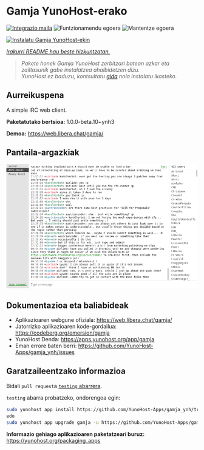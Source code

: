 <!--
Ohart ongi: README hau automatikoki sortu da <https://github.com/YunoHost/apps/tree/master/tools/readme_generator>ri esker
EZ editatu eskuz.
-->

# Gamja YunoHost-erako

[![Integrazio maila](https://apps.yunohost.org/badge/integration/gamja)](https://ci-apps.yunohost.org/ci/apps/gamja/)
![Funtzionamendu egoera](https://apps.yunohost.org/badge/state/gamja)
![Mantentze egoera](https://apps.yunohost.org/badge/maintained/gamja)

[![Instalatu Gamja YunoHost-ekin](https://install-app.yunohost.org/install-with-yunohost.svg)](https://install-app.yunohost.org/?app=gamja)

*[Irakurri README hau beste hizkuntzatan.](./ALL_README.md)*

> *Pakete honek Gamja YunoHost zerbitzari batean azkar eta zailtasunik gabe instalatzea ahalbidetzen dizu.*  
> *YunoHost ez baduzu, kontsultatu [gida](https://yunohost.org/install) nola instalatu ikasteko.*

## Aurreikuspena

A simple IRC web client.

**Paketatutako bertsioa:** 1.0.0-beta.10~ynh3

**Demoa:** <https://web.libera.chat/gamja/>

## Pantaila-argazkiak

![Gamja(r)en pantaila-argazkia](./doc/screenshots/screenshot.png)

## Dokumentazioa eta baliabideak

- Aplikazioaren webgune ofiziala: <https://web.libera.chat/gamja/>
- Jatorrizko aplikazioaren kode-gordailua: <https://codeberg.org/emersion/gamja>
- YunoHost Denda: <https://apps.yunohost.org/app/gamja>
- Eman errore baten berri: <https://github.com/YunoHost-Apps/gamja_ynh/issues>

## Garatzaileentzako informazioa

Bidali `pull request`a [`testing` abarrera](https://github.com/YunoHost-Apps/gamja_ynh/tree/testing).

`testing` abarra probatzeko, ondorengoa egin:

```bash
sudo yunohost app install https://github.com/YunoHost-Apps/gamja_ynh/tree/testing --debug
edo
sudo yunohost app upgrade gamja -u https://github.com/YunoHost-Apps/gamja_ynh/tree/testing --debug
```

**Informazio gehiago aplikazioaren paketatzeari buruz:** <https://yunohost.org/packaging_apps>
